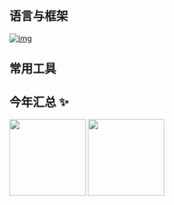 
## 语言与框架
[![img](https://camo.githubusercontent.com/ede7c0e677d40cd70a1ba45ad0505c4e8a09de75630ce29b70114fd303a19d73/68747470733a2f2f736b696c6c69636f6e732e6465762f69636f6e733f693d707974686f6e2c676f6c616e672c7673636f64652c616e64726f696473747564696f2c632c63732c6370702c6a732c6373732c68746d6c)](https://skillicons.dev/)



## 常用工具


## 今年汇总  ✨


<img align="" height="137px" src="https://github-readme-stats.vercel.app/api?username=Beisheng8888&hide_title=true&hide_border=true&show_icons=true&include_all_commits=true&line_height=21&bg_color=0,EC6C6C,FFD479,FFFC79,73FA79&theme=graywhite&locale=cn" />
<img align="" height="137px" src="https://github-readme-stats.vercel.app/api/top-langs/?username=Beisheng8888&hide_title=true&hide_border=true&layout=compact&bg_color=0,73FA79,73FDFF,D783FF&theme=graywhite&locale=cn" />
